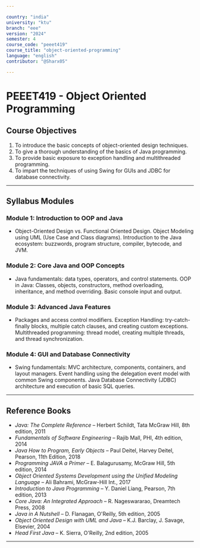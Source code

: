 ```yaml
---

country: "india"
university: "ktu"
branch: "eee"
version: "2024"
semester: 4
course_code: "peeet419"
course_title: "object-oriented-programming"
language: "english"
contributor: "@Sharx05"

---
```


# PEEET419 - Object Oriented Programming

## Course Objectives

1.  To introduce the basic concepts of object-oriented design techniques.
2.  To give a thorough understanding of the basics of Java programming.
3.  To provide basic exposure to exception handling and multithreaded programming.
4.  To impart the techniques of using Swing for GUIs and JDBC for database connectivity.

---

## Syllabus Modules

### Module 1: Introduction to OOP and Java

-   Object-Oriented Design vs. Functional Oriented Design. Object Modeling using UML (Use Case and Class diagrams). Introduction to the Java ecosystem: buzzwords, program structure, compiler, bytecode, and JVM.

### Module 2: Core Java and OOP Concepts

-   Java fundamentals: data types, operators, and control statements. OOP in Java: Classes, objects, constructors, method overloading, inheritance, and method overriding. Basic console input and output.

### Module 3: Advanced Java Features

-   Packages and access control modifiers. Exception Handling: try-catch-finally blocks, multiple catch clauses, and creating custom exceptions. Multithreaded programming: thread model, creating multiple threads, and thread synchronization.

### Module 4: GUI and Database Connectivity

-   Swing fundamentals: MVC architecture, components, containers, and layout managers. Event handling using the delegation event model with common Swing components. Java Database Connectivity (JDBC) architecture and execution of basic SQL queries.

---

## Reference Books

-   *Java: The Complete Reference* – Herbert Schildt, Tata McGraw Hill, 8th edition, 2011
-   *Fundamentals of Software Engineering* – Rajib Mall, PHI, 4th edition, 2014
-   *Java How to Program, Early Objects* – Paul Deitel, Harvey Deitel, Pearson, 11th Edition, 2018
-   *Programming JAVA a Primer* – E. Balagurusamy, McGraw Hill, 5th edition, 2014
-   *Object Oriented Systems Development using the Unified Modeling Language* – Ali Bahrami, McGraw-Hill Int., 2017
-   *Introduction to Java Programming* – Y. Daniel Liang, Pearson, 7th edition, 2013
-   *Core Java: An Integrated Approach* – R. Nageswararao, Dreamtech Press, 2008
-   *Java in A Nutshell* – D. Flanagan, O'Reilly, 5th edition, 2005
-   *Object Oriented Design with UML and Java* – K.J. Barclay, J. Savage, Elsevier, 2004
-   *Head First Java* – K. Sierra, O'Reilly, 2nd edition, 2005

---

